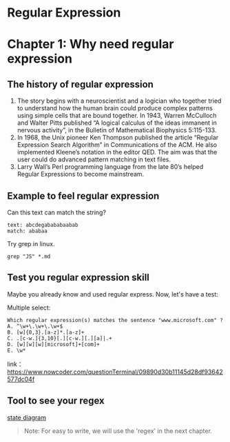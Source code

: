 # Regular Expression
# Chapter 1: Why need regular expression

## The history of regular expression

1. The story begins with a neuroscientist and a logician who together tried to understand how the human brain could produce complex patterns using simple cells that are bound together.
In 1943, Warren McCulloch and Walter Pitts published “A logical calculus of the ideas immanent in nervous activity”, in the Bulletin of Mathematical Biophysics 5:115-133.
2. In 1968, the Unix pioneer Ken Thompson published the article “Regular Expression Search Algorithm” in Communications of the ACM.
He also implemented Kleene’s notation in the editor QED. The aim was that the user could do advanced pattern matching in text files.
3. Larry Wall’s Perl programming language from the late 80’s helped Regular Expressions to become mainstream.

## Example to feel regular expression

Can this text can match the string?
```
text: abcdegabababaabab
match: ababaa 
```

Try grep in linux.
```linix
grep "JS" *.md
```

## Test you regular expression skill

Maybe you already know and used regular express. Now, let's have a test:

Multiple select:
```
Which regular expression(s) matches the sentence "www.microsoft.com" ?
A. ^\w+\.\w+\.\w+$
B. [w]{0,3}.[a-z]*.[a-z]+
C. .[c-w.]{3,10}[.][c-w.][.][a]|.+
D. [w][w][w][microsoft]+[com]+
E. \w*
```

link：https://www.nowcoder.com/questionTerminal/09890d30b11145d28df93642577dc04f


## Tool to see your regex
[state diagram](https://regexper.com/)

> Note: For easy to write, we will use the 'regex' in the next chapter.


